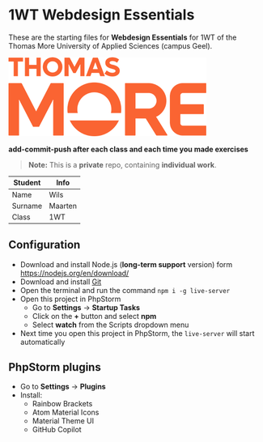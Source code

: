 
# 1WT Webdesign Essentials
These are the starting files for **Webdesign Essentials** for 1WT of the Thomas More University of Applied Sciences (campus Geel).

![Thomas More University of Applied Sciences](logo.png)

**add-commit-push after each class and each time you made exercises**

> **Note:** This is a **private** repo, containing **individual work**. 

| Student                | Info  |
|------------------------|-------|
| Name                   | Wils  |
| Surname                | Maarten |
| Class                  | 1WT   |

## Configuration

- Download and install Node.js (**long-term support** version) form https://nodejs.org/en/download/
- Download and install [Git](https://git-scm.com/) 
- Open the terminal and run the command `npm i -g live-server`
- Open this project in PhpStorm
  - Go to **Settings** -> **Startup Tasks**
  - Click on the **+** button and select **npm**
  - Select **watch** from the Scripts dropdown menu
- Next time you open this project in PhpStorm, the `live-server` will start automatically

## PhpStorm plugins

- Go to **Settings** -> **Plugins**
- Install:
  - Rainbow Brackets
  - Atom Material Icons
  - Material Theme UI
  - GitHub Copilot